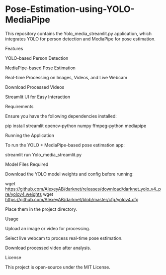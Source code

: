 # Pose-Estimation-using-YOLO-MediaPipe
This repository contains the Yolo_media_streamlit.py application, which integrates YOLO for person detection and MediaPipe for pose estimation.

Features

YOLO-based Person Detection

MediaPipe-based Pose Estimation

Real-time Processing on Images, Videos, and Live Webcam

Download Processed Videos

Streamlit UI for Easy Interaction

Requirements

Ensure you have the following dependencies installed:

pip install streamlit opencv-python numpy ffmpeg-python mediapipe

Running the Application

To run the YOLO + MediaPipe-based pose estimation app:

streamlit run Yolo_media_streamlit.py

Model Files Required

Download the YOLO model weights and config before running:

wget https://github.com/AlexeyAB/darknet/releases/download/darknet_yolo_v4_pre/yolov4.weights
wget https://github.com/AlexeyAB/darknet/blob/master/cfg/yolov4.cfg

Place them in the project directory.

Usage

Upload an image or video for processing.

Select live webcam to process real-time pose estimation.

Download processed video after analysis.

License

This project is open-source under the MIT License.
